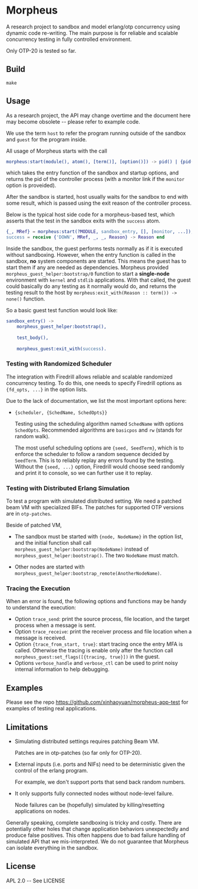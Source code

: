 Morpheus
=====

A research project to sandbox and model erlang/otp concurrency using dynamic code re-writing.
The main purpose is for reliable and scalable concurrency testing in fully controlled environment.

Only OTP-20 is tested so far.

Build
-----

    make


Usage
-----

As a research project, the API may change overtime and the document here may become obsolete -- please refer to example code.

We use the term `host` to refer the program running outside of the sandbox and `guest` for the program inside.

All usage of Morpheus starts with the call
```erlang
morpheus:start(module(), atom(), [term()], [option()]) -> pid() | {pid(), reference()}
```
which takes the entry function of the sandbox and startup options, and returns the pid of the controller process (with a monitor link if the `monitor` option is proveided).

After the sandbox is started, host usually waits for the sandbox to end with some result, which is passed using the exit reason of the controller process.

Below is the typical host side code for a morpheus-based test, which asserts that the test in the sandbox exits with the `success` atom.

```erlang
{_, MRef} = morpheus:start(?MODULE, sandbox_entry, [], [monitor, ...]),
success = receive {'DOWN', MRef, _, _, Reason} -> Reason end
```

Inside the sandbox, the guest performs tests normally as if it is executed without sandboxing.
However, when the entry function is called in the sandbox, __no__ system components are started.
This means the guest has to start them if any are needed as dependencies.
Morpheus provided `morpheus_guest_helper:bootstrap/0` function to start a __single-node__ environment with `kernel` and `stdlib` applications.
With that called, the guest could basically do any testing as it normally would do,
and returns the testing result to the host by `morpheus:exit_with(Reason :: term()) -> none()` function.

So a basic guest test function would look like:

```erlang
sandbox_entry() ->
    morpheus_guest_helper:bootstrap(),
    
    test_body(),
    
    morpheus_guest:exit_with(success).
```

### Testing with Randomized Scheduler

The integration with Firedrill allows reliable and scalable randomized concurrency testing.
To do this, one needs to specify Firedrill options as `{fd_opts, ...}` in the option lists.

Due to the lack of documentation, we list the most important options here:

 - `{scheduler, {SchedName, SchedOpts}}`
 
   Testing using the scheduling algorithm named `SchedName` with options `SchedOpts`.
   Recommended algorithms are `basicpos` and `rw` (stands for random walk).

   The most useful scheduling options are `{seed, SeedTerm}`,
   which is to enforce the scheduler to follow a random sequence decided by `SeedTerm`.
   This is to reliably replay any errors found by the testing.
   Without the `{seed, ...}` option, Firedrill would choose seed randomly and print it to console, so we can further use it to replay.

### Testing with Distributed Erlang Simulation

To test a program with simulated distributed setting.
We need a patched beam VM with specialized BIFs.
The patches for supported OTP versions are in `otp-patches`.

Beside of patched VM,

 - The sandbox must be started with `{node, NodeName}` in the option list,
   and the initial function shall call `morpheus_guest_helper:bootstrap(NodeName)` instead of `morpheus_guest_helper:bootstrap()`.
   The two `NodeName` must match.

 - Other nodes are started with `morpheus_guest_helper:bootstrap_remote(AnotherNodeName)`.
 
### Tracing the Execution

When an error is found, the following options and functions may be handy to understand the execution:

 - Option `trace_send`: print the source process, file location, and the target process when a message is sent.
 - Option `trace_receive`: print the receiver process and file location when a message is received.
 - Option `{trace_from_start, true}`: start tracing once the entry MFA is called.
   Otherwise the tracing is enable only after the function call `morpheus_guest:set_flags([{tracing, true}])` in the guest.
 - Options `verbose_handle` and `verbose_ctl` can be used to print noisy internal information to help debugging.

Examples
-----

Please see the repo https://github.com/xinhaoyuan/morpheus-app-test for examples of testing real applications.

Limitations
-----

 - Simulating distributed settings requires patching Beam VM.

   Patches are in otp-patches (so far only for OTP-20).

 - External inputs (i.e. ports and NIFs) need to be deterministic given the control of the erlang program.

   For example, we don't support ports that send back random numbers.

 - It only supports fully connected nodes without node-level failure.

   Node failures can be (hopefully) simulated by killing/resetting applications on nodes.

Generally speaking, complete sandboxing is tricky and costly.
There are potentially other holes that change application behaviors unexpectedly and produce false positives.
This often happens due to bad failure handling of simulated API that we mis-interpreted.
We do not guarantee that Morpheus can isolate everything in the sandbox.

License
----

APL 2.0 -- See LICENSE
